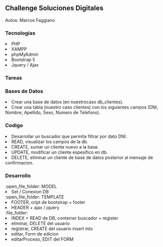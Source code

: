 ## Challenge Soluciones Digitales

Autos: Marcos Faggiano

<h3>Tecnologias</h3>
<li>PHP</li>
<li>XAMPP</li>
<li>phpMyAdmin</li>
<li>Bootstrap 5</li>
<li>Jquery / Ajax</li>

<h3>Tareas</h3>

<h3>Bases de Datos</h3>
<li>Crear una base de datos (en nuestrocaso db_clientes).
<li>Crear una tabla (nuestro caso clientes) con los siguientes campos (DNI, Nombre, Apellido, Sexo, Numero de Telefono).

<h3>Codigo</h3>
<li>Desarrollar un buscador que permita filtrar por dato DNI.</li>
<li>READ, visualizar los campos de la db.</li>
<li>CREATE, sumar un cliente nuevo a la base.</li>
<li>UPDATE, modificar un cliente espesifico en db.</li>
<li>DELETE, eliminar un cliente de base de datos posterior al mensaje de confirmacion.</li>

<h3>Desarrollo</h3>
:open_file_folder:  MODEL
   <li>Set / Conexion DB</li>
:open_file_folder: TEMPLATE
   <li>FOOTER, cript de bootstrap + footer</li> 
   <li>HEADER + ajax / jquery</li> 
 :file_folder:
   <li>INDEX + READ de DB, conteiner buscador + register</li> 
   <li>eliminar, DELETE del usuario</li> 
   <li>registrar, CREATE del usuario insert into</li> 
   <li>editar, Form de edicion</li> 
   <li>editarProceso, EDIT del FORM</li> 



